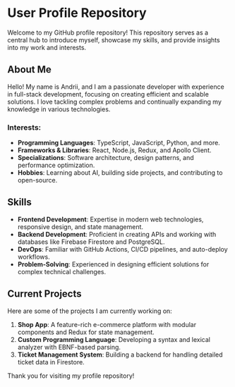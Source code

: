 # User Profile Repository

Welcome to my GitHub profile repository! This repository serves as a central hub to introduce myself, showcase my skills, and provide insights into my work and interests.

## About Me

Hello! My name is Andrii, and I am a passionate developer with experience in full-stack development, focusing on creating efficient and scalable solutions. I love tackling complex problems and continually expanding my knowledge in various technologies.

### Interests:
- **Programming Languages**: TypeScript, JavaScript, Python, and more.
- **Frameworks & Libraries**: React, Node.js, Redux, and Apollo Client.
- **Specializations**: Software architecture, design patterns, and performance optimization.
- **Hobbies**: Learning about AI, building side projects, and contributing to open-source.

## Skills

- **Frontend Development**: Expertise in modern web technologies, responsive design, and state management.
- **Backend Development**: Proficient in creating APIs and working with databases like Firebase Firestore and PostgreSQL.
- **DevOps**: Familiar with GitHub Actions, CI/CD pipelines, and auto-deploy workflows.
- **Problem-Solving**: Experienced in designing efficient solutions for complex technical challenges.

## Current Projects

Here are some of the projects I am currently working on:

1. **Shop App**: A feature-rich e-commerce platform with modular components and Redux for state management.
2. **Custom Programming Language**: Developing a syntax and lexical analyzer with EBNF-based parsing.
3. **Ticket Management System**: Building a backend for handling detailed ticket data in Firestore.

Thank you for visiting my profile repository!
